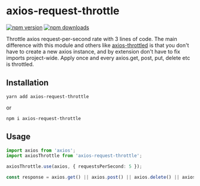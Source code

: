 # axios-request-throttle

[![npm version](https://img.shields.io/npm/v/axios-request-throttle.svg?style=flat-square)](https://www.npmjs.com/package/axios-request-throttle)
[![npm downloads](https://img.shields.io/npm/dt/axios-request-throttle.svg?style=flat-square)](https://www.npmjs.com/package/axios-request-throttle)

Throttle axios request-per-second rate with 3 lines of code. The main difference with this module and others like [axios-throttled](https://www.npmjs.com/package/axios-throttled) is that you don't have to create a new axios instance, and by extension don't have to fix imports project-wide. Apply once and every axios.get, post, put, delete etc is throttled.

## Installation
```
yarn add axios-request-throttle
```

or 

```
npm i axios-request-throttle
```

## Usage
```ts
import axios from 'axios';
import axiosThrottle from 'axios-request-throttle';

axiosThrottle.use(axios, { requestsPerSecond: 5 });

const response = axios.get() || axios.post() || axios.delete() || axios.request() || ...etc
```
